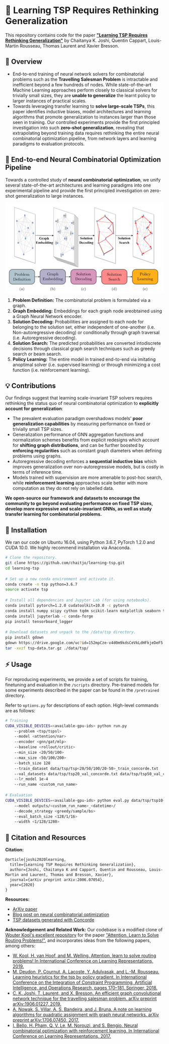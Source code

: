 # :briefcase: Learning TSP Requires Rethinking Generalization

This repository contains code for the paper [**"Learning TSP Requires Rethinking Generalization"**](https://arxiv.org/abs/2006.07054) by Chaitanya K. Joshi, Quentin Cappart, Louis-Martin Rousseau, Thomas Laurent and Xavier Bresson.

## :newspaper: Overview

- End-to-end training of neural network solvers for combinatorial problems such as the **Travelling Salesman Problem** is intractable and inefficient beyond a few hundreds of nodes. 
While state-of-the-art Machine Learning approaches perform closely to classical solvers for trivially small sizes, they are **unable to generalize** the learnt policy to larger instances of practical scales.
- Towards leveraging transfer learning to **solve large-scale TSPs**, this paper identifies inductive biases, model architectures and learning algorithms that promote generalization to instances larger than those seen in training. 
Our controlled experiments provide the first principled investigation into such **zero-shot generalization**, revealing that extrapolating beyond training data requires rethinking the entire neural combinatorial optimization pipeline, from network layers and learning paradigms to evaluation protocols.

## :rocket: End-to-end Neural Combinatorial Optimization Pipeline

Towards a controlled study of **neural combinatorial optimization**, we unify several state-of-the-art architectures and learning paradigms into one experimental pipeline and provide the first principled investigation on zero-shot generalization to large instances.

![End-to-end neural combinatorial optimization pipeline](/img/pipeline.png)

1. **Problem Definition:** The combinatorial problem is formulated via a graph.
2. **Graph Embedding:** Embeddings for each graph node areobtained using a Graph Neural Network encoder.
3. **Solution Decoding:** Probabilities are assigned to each node for belonging to the solution set, either independent of one-another (i.e. Non-autoregressive decoding) or conditionally through graph traversal (i.e. Autoregressive decoding).
4. **Solution Search:** The predicted probabilities are converted intodiscrete decisions through classical graph search techniques such as greedy search or beam search.
5. **Policy Learning:** The entire model in trained end-to-end via imitating anoptimal solver (i.e. supervised learning) or through minimizing a cost function (i.e. reinforcement learning).

## :bulb: Contributions

Our findings suggest that learning scale-invariant TSP solvers requires rethinking the status quo of neural combinatorial optimization to **explicitly account for generalization**:
- The prevalent evaluation paradigm overshadows models' **poor generalization capabilities** by measuring performance on fixed or trivially small TSP sizes.
- Generalization performance of GNN aggregation functions and normalization schemes benefits from explicit redesigns which account for **shifting graph distributions**, and can be further boosted by **enforcing regularities** such as constant graph diameters when defining problems using graphs.
- Autoregressive decoding enforces a **sequential inductive bias** which improves generalization over non-autoregressive models, but is costly in terms of inference time.
- Models trained with supervision are more amenable to post-hoc search, while **reinforcement learning** approaches scale better with more computation as they do not rely on labelled data.
    
**We open-source our framework and datasets to encourage the community to go beyond evaluating performance on fixed TSP sizes, develop more expressive and scale-invariant GNNs, as well as study transfer learning for combinatorial problems.**

## :open_file_folder: Installation
We ran our code on Ubuntu 16.04, using Python 3.6.7, PyTorch 1.2.0 and CUDA 10.0. 
We highly recommend installation via Anaconda.

```sh
# Clone the repository. 
git clone https://github.com/chaitjo/learning-tsp.git
cd learning-tsp

# Set up a new conda environment and activate it.
conda create -n tsp python=3.6.7
source activate tsp

# Install all dependencies and Jupyter Lab (for using notebooks).
conda install pytorch=1.2.0 cudatoolkit=10.0 -c pytorch  
conda install numpy scipy cython tqdm scikit-learn matplotlib seaborn tensorboard pandas
conda install jupyterlab -c conda-forge
pip install tensorboard_logger

# Download datasets and unpack to the /data/tsp directory.
pip install gdown
gdown https://drive.google.com/uc?id=152mpCze-v4d0m9kdsCeVkLdHFkjeDeF5
tar -xvzf tsp-data.tar.gz ./data/tsp/
```


## :zap: Usage

For reproducing experiments, we provide a set of scripts for training, finetuning and evaluation in the `/scripts` directory. 
Pre-trained models for some experiments described in the paper can be found in the `/pretrained` directory.

Refer to `options.py` for descriptions of each option. 
High-level commands are as follows:
```sh
# Training
CUDA_VISIBLE_DEVICES=<available-gpu-ids> python run.py 
    --problem <tsp/tspsl> 
    --model <attention/nar> 
    --encoder <gnn/gat/mlp> 
    --baseline <rollout/critic> 
    --min_size <20/50/100> 
    --max_size <50/100/200>
    --batch_size 128 
    --train_dataset data/tsp/tsp<20/50/100/20-50>_train_concorde.txt 
    --val_datasets data/tsp/tsp20_val_concorde.txt data/tsp/tsp50_val_concorde.txt data/tsp/tsp100_val_concorde.txt
    --lr_model 1e-4
    --run_name <custom_run_name>
    
# Evaluation
CUDA_VISIBLE_DEVICES=<available-gpu-ids> python eval.py data/tsp/tsp10-200_concorde.txt
    --model outputs/<custom_run_name>_<datetime>/
    --decode_strategy <greedy/sample/bs> 
    --eval_batch_size <128/1/16>
    --width <1/128/1280>
```

## :scroll: Citation and Resources
**Citation:**
```
@article{joshi2020learning,
  title={Learning TSP Requires Rethinking Generalization},
  author={Joshi, Chaitanya K and Cappart, Quentin and Rousseau, Louis-Martin and Laurent, Thomas and Bresson, Xavier},
  journal={arXiv preprint arXiv:2006.07054},
  year={2020}
}
```

**Resources:**
- [ArXiv paper](https://arxiv.org/abs/2006.07054)
- [Blog post on neural combinatorial optimization](http://chaitjo.github.io/neural-combinatorial-optimization/)
- [TSP datasets generated with Concorde](https://drive.google.com/uc?id=152mpCze-v4d0m9kdsCeVkLdHFkjeDeF5)

**Acknowledgement and Related Work:** Our codebase is a modified clone of [Wouter Kool's excellent repository](https://github.com/wouterkool/attention-learn-to-route) for the paper ["Attention, Learn to Solve Routing Problems!"](https://openreview.net/forum?id=ByxBFsRqYm), and incorporates ideas from the following papers, among others:
- [W. Kool, H. van Hoof, and M. Welling. Attention, learn to solve routing problems! In International Conference on Learning Representations, 2019.](https://openreview.net/forum?id=ByxBFsRqYm)
- [M. Deudon, P. Cournut, A. Lacoste, Y. Adulyasak, and L.-M. Rousseau. Learning heuristics for the tsp by policy gradient. In International Conference on the Integration of Constraint Programming, Artificial Intelligence, and Operations Research, pages 170–181. Springer, 2018.](https://link.springer.com/chapter/10.1007/978-3-319-93031-2_12)
- [C. K. Joshi, T. Laurent, and X. Bresson. An efficient graph convolutional network technique for the travelling salesman problem. arXiv preprint arXiv:1906.01227, 2019.](https://arxiv.org/abs/1906.01227)
- [A. Nowak, S. Villar, A. S. Bandeira, and J. Bruna. A note on learning algorithms for quadratic assignment with graph neural networks. arXiv preprint arXiv:1706.07450, 2017.](https://arxiv.org/abs/1706.07450v1)
- [I. Bello, H. Pham, Q. V. Le, M. Norouzi, and S. Bengio. Neural combinatorial optimization with reinforcement learning. In International Conference on Learning Representations, 2017.](https://arxiv.org/abs/1611.09940)
